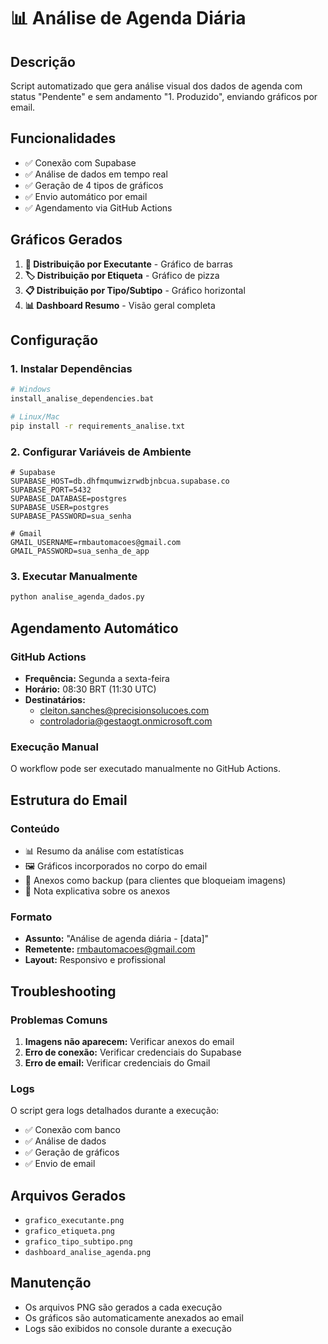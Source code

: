 # 📊 Análise de Agenda Diária

## Descrição
Script automatizado que gera análise visual dos dados de agenda com status "Pendente" e sem andamento "1. Produzido", enviando gráficos por email.

## Funcionalidades
- ✅ Conexão com Supabase
- ✅ Análise de dados em tempo real
- ✅ Geração de 4 tipos de gráficos
- ✅ Envio automático por email
- ✅ Agendamento via GitHub Actions

## Gráficos Gerados
1. **👥 Distribuição por Executante** - Gráfico de barras
2. **🏷️ Distribuição por Etiqueta** - Gráfico de pizza
3. **📋 Distribuição por Tipo/Subtipo** - Gráfico horizontal
4. **📊 Dashboard Resumo** - Visão geral completa

## Configuração

### 1. Instalar Dependências
```bash
# Windows
install_analise_dependencies.bat

# Linux/Mac
pip install -r requirements_analise.txt
```

### 2. Configurar Variáveis de Ambiente
```env
# Supabase
SUPABASE_HOST=db.dhfmqumwizrwdbjnbcua.supabase.co
SUPABASE_PORT=5432
SUPABASE_DATABASE=postgres
SUPABASE_USER=postgres
SUPABASE_PASSWORD=sua_senha

# Gmail
GMAIL_USERNAME=rmbautomacoes@gmail.com
GMAIL_PASSWORD=sua_senha_de_app
```

### 3. Executar Manualmente
```bash
python analise_agenda_dados.py
```

## Agendamento Automático

### GitHub Actions
- **Frequência:** Segunda a sexta-feira
- **Horário:** 08:30 BRT (11:30 UTC)
- **Destinatários:**
  - cleiton.sanches@precisionsolucoes.com
  - controladoria@gestaogt.onmicrosoft.com

### Execução Manual
O workflow pode ser executado manualmente no GitHub Actions.

## Estrutura do Email

### Conteúdo
- 📊 Resumo da análise com estatísticas
- 🖼️ Gráficos incorporados no corpo do email
- 📎 Anexos como backup (para clientes que bloqueiam imagens)
- 📝 Nota explicativa sobre os anexos

### Formato
- **Assunto:** "Análise de agenda diária - [data]"
- **Remetente:** rmbautomacoes@gmail.com
- **Layout:** Responsivo e profissional

## Troubleshooting

### Problemas Comuns
1. **Imagens não aparecem:** Verificar anexos do email
2. **Erro de conexão:** Verificar credenciais do Supabase
3. **Erro de email:** Verificar credenciais do Gmail

### Logs
O script gera logs detalhados durante a execução:
- ✅ Conexão com banco
- ✅ Análise de dados
- ✅ Geração de gráficos
- ✅ Envio de email

## Arquivos Gerados
- `grafico_executante.png`
- `grafico_etiqueta.png`
- `grafico_tipo_subtipo.png`
- `dashboard_analise_agenda.png`

## Manutenção
- Os arquivos PNG são gerados a cada execução
- Os gráficos são automaticamente anexados ao email
- Logs são exibidos no console durante a execução